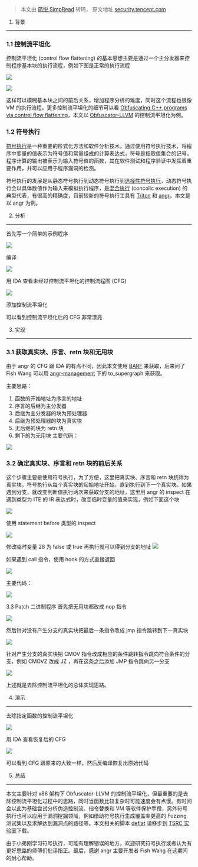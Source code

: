 > 本文由 [简悦 SimpRead](http://ksria.com/simpread/) 转码， 原文地址 [security.tencent.com](https://security.tencent.com/index.php/blog/msg/112)

1. 背景
-----

### 1.1 控制流平坦化

控制流平坦化 (control flow flattening) 的基本思想主要是通过一个主分发器来控制程序基本块的执行流程，例如下图是正常的执行流程 

![](https://security.tencent.com/uploadimg_dir/201701/bb352c9f40d9ae979f5ac203fc2eb835.png)  

![](https://security.tencent.com/uploadimg_dir/201701/471ec1aa469805a15db47e130dde5485.png)  

这样可以模糊基本块之间的前后关系，增加程序分析的难度，同时这个流程也很像 VM 的执行流程。更多控制流平坦化的细节可以看 [Obfuscating C++ programs via control flow flattening](http://ac.inf.elte.hu/Vol_030_2009/003.pdf)，本文以 [Obfuscator-LLVM](https://github.com/obfuscator-llvm/obfuscator/tree/llvm-3.6.1) 的控制流平坦化为例。 

  

### 1.2 符号执行

[符号执行](https://pdfs.semanticscholar.org/a29f/c90b207befb42f67a040c6a07ea6699f6bad.pdf)是一种重要的形式化方法和软件分析技术，通过使用符号执行技术，将程序中变量的值表示为符号值和常量组成的计算表达式，符号是指取值集合的记号，程序计算的输出被表示为输入符号值的函数，其在软件测试和程序验证中发挥着重要作用，并可以应用于程序漏洞的检测。

符号执行的发展是从静态符号执行到动态符号执行到[选择性符号执行](http://dslab.epfl.ch/pubs/selsymbex.pdf)，动态符号执行会以具体数值作为输入来模拟执行程序，是[混合执行](http://mir.cs.illinois.edu/marinov/publications/SenETAL05CUTE.pdf) (concolic execution) 的典型代表，有很高的精确度，目前较新的符号执行工具有 [Triton](https://github.com/JonathanSalwan/Triton) 和 [angr](https://github.com/angr/angr)，本文是以 angr 为例。 

  

2. 分析
-----

首先写一个简单的示例程序

![](https://security.tencent.com/uploadimg_dir/201701/79d8a773a7fedf211e3fca3140642878.png)

  
编译

![](https://security.tencent.com/uploadimg_dir/201701/df8ded2075d89c0a94777536842d96b7.png)

  

用 IDA 查看未经过控制流平坦化的控制流程图 (CFG) 

![](https://security.tencent.com/uploadimg_dir/201701/e9cb5ee4874e307b39b9498755ca7b3e.png)

  
添加控制流平坦化

可以看到控制流平坦化后的 CFG 非常漂亮 

  

3. 实现
-----

### 3.1 获取真实块、序言、retn 块和无用块

由于 angr 的 CFG 跟 IDA 的有点不同，因此本文使用 [BARF](https://github.com/programa-stic/barf-project) 来获取，后来问了 Fish Wang 可以用 [angr-management](https://github.com/angr/angr-management/blob/master/angrmanagement/utils/graph.py) 下的 to_supergraph 来获取。

主要思路： 

1. 函数的开始地址为序言的地址  
2. 序言的后继为主分发器  
3. 后继为主分发器的块为预处理器  
4. 后继为预处理器的块为真实块  
5. 无后继的块为 retn 块  
6. 剩下的为无用块 主要代码：  

![](https://security.tencent.com/uploadimg_dir/201701/9f607b643153f409e3a9c9d544f041d3.png)

### 3.2 确定真实块、序言和 retn 块的前后关系

这个步骤主要是使用符号执行，为了方便，这里把真实块、序言和 retn 块统称为真实块，符号执行从每个真实块的起始地址开始，直到执行到下一个真实块。如果遇到分支，就改变判断值执行两次来获取分支的地址，这里用 angr 的 inspect 在遇到类型为 ITE 的 IR 表达式时，改变临时变量的值来实现，例如下面这个块

![](https://security.tencent.com/uploadimg_dir/201701/d42bc3dd9afd424850e8655cbeb36af0.png)

使用 statement before 类型的 inspect   

![](https://security.tencent.com/uploadimg_dir/201701/aba7d205d9a3a3fefcd294dcaf155b06.png)  

修改临时变量 28 为 false 或 true 再执行就可以得到分支的地址 ![](https://security.tencent.com/uploadimg_dir/201701/11b234f26ea871f8ca9d902c603562bd.png)

如果遇到 call 指令，使用 hook 的方式直接返回 

![](https://security.tencent.com/uploadimg_dir/201701/49535196290fdc01a8190e411fbd08cd.png)

  
主要代码：

![](https://security.tencent.com/uploadimg_dir/201701/a935b8df8f2272d31986d6122c71fca6.png)

  
3.3 Patch 二进制程序 首先把无用块都改成 nop 指令

![](https://security.tencent.com/uploadimg_dir/201701/ffda2faae984574a135a26aea81a3c9e.png)

  
然后针对没有产生分支的真实块把最后一条指令改成 jmp 指令跳转到下一真实块

![](https://security.tencent.com/uploadimg_dir/201701/7bb51e0960ac8a2370f127645a3d47fd.png)

  
针对产生分支的真实块把 CMOV 指令改成相应的条件跳转指令跳向符合条件的分支，例如 CMOVZ 改成 JZ ，再在这条之后添加 JMP 指令跳向另一分支

![](https://security.tencent.com/uploadimg_dir/201701/9345b818ad75aa1fca2e6dfb8593fe6e.png)

  
上述就是去除控制流平坦化的总体实现思路。   

4. 演示
-----

去除指定函数的控制流平坦化

![](https://security.tencent.com/uploadimg_dir/201701/820ba657bb18fda97fd0761ed54aff21.png)

  
用 IDA 查看恢复后的 CFG

![](https://security.tencent.com/uploadimg_dir/201701/b96c284a8627f8b05033fa9ee82ee158.png)

  
可以看到 CFG 跟原来的大致一样，然后反编译恢复出原始代码   

5. 总结
-----

本文主要针对 x86 架构下 Obfuscator-LLVM 的控制流平坦化，但最重要的是去除控制流平坦化过程中的思路，同时当函数比较复杂时可能速度会有点慢。有时间会以此为基础尝试分析伪造控制流、指令替换和 VM 等软件保护手段，另外符号执行也可以应用于漏洞挖掘领域，例如借助符号执行生成覆盖率更高的 Fuzzing 测试集以及求解达到漏洞点的路径等。本文相关的脚本 [deflat](https://security.tencent.com/index.php/opensource/detail/18) 请移步到 [TSRC 实验室](https://security.tencent.com/index.php/opensource/detail/18)下载。

由于小弟刚学习符号执行，可能有理解错误的地方，欢迎研究符号执行或者认为有更好思路的师傅们批评指正。最后，感谢 angr 主要开发者 Fish Wang 在这期间的耐心帮助。